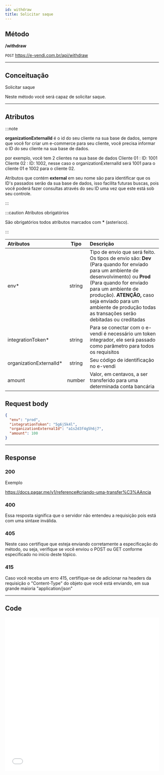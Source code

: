 ```yaml
---
id: withdraw
title: Solicitar saque
---
```


## Método

**/withdraw**

`POST` https://e-vendi.com.br/api/withdraw

---

## Conceituação

Solicitar saque

Neste método você será capaz de solicitar saque.

---

## Atributos

:::note

**organizationExternalId** é o id do seu cliente na sua base de dados, sempre que você for criar um e-commerce para seu cliente, você precisa informar o ID do seu cliente na sua base de dados.

por exemplo, você tem 2 clientes na sua base de dados Cliente 01 : ID: 1001 Cliente 02 : ID: 1002, nesse caso o organizationExternalId será 1001 para o cliente 01 e 1002 para o cliente 02.

Atributos que contém **external** em seu nome são para identificar que os ID's passados serão da sua base de dados, isso facilita futuras buscas, pois você poderá fazer consultas através do seu ID uma vez que este está sob seu controle.

:::

:::caution Atributos obrigatórios

São obrigatórios todos atributos marcados com **\*** (asterisco).

:::

| Atributos | Tipo | Descrição |
| :-- | :-: | :-- |
| env\* | string | Tipo de envio que será feito. Os tipos de envio são: **Dev** (Para quando for enviado para um ambiente de desenvolvimento) ou **Prod** (Para quando for enviado para um ambiente de produção). **ATENÇÃO,** caso seja enviado para um ambiente de produção todas as transações serão debitadas ou creditadas |
| integrationToken\* | string | Para se conectar com o e-vendi é necessário um token integrador, ele será passado como parâmetro para todos os requisitos |
| organizationExternalId\* | string | Seu código de identificação no e-vendi |
| amount | number | Valor, em centavos, a ser transferido para uma determinada conta bancária |

## Request body

```json
{
  "env": "prod",
  "integrationToken": "5g6j5k4l",
  "organizationExternalId": "a1s2d3f4g5h6j7",
  "amount": 100
}
```

---

## Response

### 200

Exemplo

https://docs.pagar.me/v1/reference#criando-uma-transfer%C3%AAncia

### 400

Essa resposta significa que o servidor não entendeu a requisição pois está com uma sintaxe inválida.

### 405

Neste caso certifique que esteja enviando corretamente a especificação do método, ou seja, verifique se você enviou o POST ou GET conforme especificado no início deste tópico.

### 415

Caso você receba um erro 415, certifique-se de adicionar na headers da requisição o "Content-Type" do objeto que você está enviando, em sua grande maioria "application/json"

---

## Code

<iframe src="//api.apiembed.com/?source=https://raw.githubusercontent.com/e-vendi/e-vendi-docs/main/json-examples/withdraw.json" frameborder="0" scrolling="no" width="100%" height="500px" seamless></iframe>
